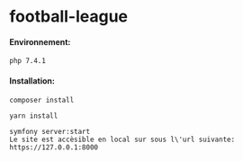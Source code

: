 # football-league

#### Environnement:

```shell 
php 7.4.1
```

#### Installation:

```shell 
composer install
```

```shell 
yarn install
```


```shell 
symfony server:start
Le site est accèsible en local sur sous l\'url suivante:
https://127.0.0.1:8000                                                                                            
```

